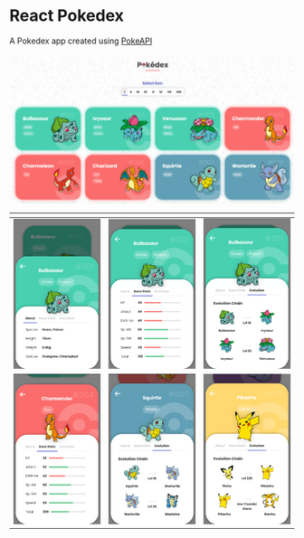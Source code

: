 # React Pokedex

A Pokedex app created using [PokeAPI](https://pokeapi.co/docs/v2)

!["Preview Image"](./img/preview-0.png)


| <!--                                --> | <!--                                --> | <!--                                --> |
|-----------------------------------------|-----------------------------------------|-----------------------------------------|
| !["Preview Image"](./img/preview-1.png) | !["Preview Image"](./img/preview-2.png) | !["Preview Image"](./img/preview-3.png) |
| !["Preview Image"](./img/preview-4.png) | !["Preview Image"](./img/preview-5.png) | !["Preview Image"](./img/preview-6.png) |
